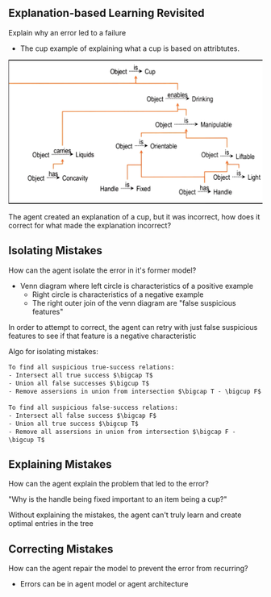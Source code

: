 
## Explanation-based Learning Revisited

Explain why an error led to a failure

- The cup example of explaining what a cup is based on attribtutes.

![cup explanation](./assets/cup_explanation.png)

The agent created an explanation of a cup, but it was incorrect, how does it correct for what made the explanation incorrect?

## Isolating Mistakes

How can the agent isolate the error in it's former model?

- Venn diagram where left circle is characteristics of a positive example
  - Right circle is characteristics of a negative example
  - The right outer join of the venn diagram are "false suspicious features"

In order to attempt to correct, the agent can retry with just false suspicious features to see if that feature is a negative characteristic

Algo for isolating mistakes:

```
To find all suspicious true-success relations:
- Intersect all true success $\bigcap T$
- Union all false successes $\bigcup T$
- Remove assersions in union from intersection $\bigcap T - \bigcup F$

To find all suspicious false-success relations:
- Intersect all false success $\bigcap F$
- Union all true success $\bigcup T$
- Remove all assersions in union from intersection $\bigcap F - \bigcup T$
```

## Explaining Mistakes

How can the agent explain the problem that led to the error?

"Why is the handle being fixed important to an item being a cup?"

Without explaining the mistakes, the agent can't truly learn and create optimal entries in the tree

## Correcting Mistakes

How can the agent repair the model to prevent the error from recurring?

- Errors can be in agent model or agent architecture
